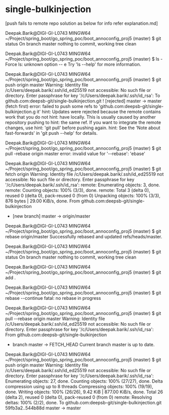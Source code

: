 # single-bulkinjection

[push fails to remote repo solution as below for info refer explanation.md]

Deepak.Barik@DIGI-GI-L0743 MINGW64 ~/Project/spring_boot/go_spring_poc/boot_annoconfig_proj5 (master)
$ git status
On branch master
nothing to commit, working tree clean

Deepak.Barik@DIGI-GI-L0743 MINGW64 ~/Project/spring_boot/go_spring_poc/boot_annoconfig_proj5 (master)
$ ls -Force
ls: unknown option -- e
Try 'ls --help' for more information.

Deepak.Barik@DIGI-GI-L0743 MINGW64 ~/Project/spring_boot/go_spring_poc/boot_annoconfig_proj5 (master)
$ git push origin master
Warning: Identity file /c/Users/deepak.barik/.ssh/id_ed25519 not accessible: No
such file or directory.
Enter passphrase for key '/c/Users/deepak.barik/.ssh/id_rsa':
To github.com:deepsb-git/single-bulkinjection.git
 ! [rejected]        master -> master (fetch first)
error: failed to push some refs to 'github.com:deepsb-git/single-bulkinjection.g
it'
hint: Updates were rejected because the remote contains work that you do not
hint: have locally. This is usually caused by another repository pushing to
hint: the same ref. If you want to integrate the remote changes, use
hint: 'git pull' before pushing again.
hint: See the 'Note about fast-forwards' in 'git push --help' for details.

Deepak.Barik@DIGI-GI-L0743 MINGW64 ~/Project/spring_boot/go_spring_poc/boot_annoconfig_proj5 (master)
$ git pull -rebase origin master
error: invalid value for '--rebase': 'ebase'

Deepak.Barik@DIGI-GI-L0743 MINGW64 ~/Project/spring_boot/go_spring_poc/boot_annoconfig_proj5 (master)
$ git fetch origin
Warning: Identity file /c/Users/deepak.barik/.ssh/id_ed25519 not accessible: No
such file or directory.
Enter passphrase for key '/c/Users/deepak.barik/.ssh/id_rsa':
remote: Enumerating objects: 3, done.
remote: Counting objects: 100% (3/3), done.
remote: Total 3 (delta 0), reused 0 (delta 0), pack-reused 0 (from 0)
Unpacking objects: 100% (3/3), 876 bytes | 29.00 KiB/s, done.
From github.com:deepsb-git/single-bulkinjection
 * [new branch]      master     -> origin/master

Deepak.Barik@DIGI-GI-L0743 MINGW64 ~/Project/spring_boot/go_spring_poc/boot_annoconfig_proj5 (master)
$ git rebase origin/master
Successfully rebased and updated refs/heads/master.

Deepak.Barik@DIGI-GI-L0743 MINGW64 ~/Project/spring_boot/go_spring_poc/boot_annoconfig_proj5 (master)
$ git status
On branch master
nothing to commit, working tree clean

Deepak.Barik@DIGI-GI-L0743 MINGW64 ~/Project/spring_boot/go_spring_poc/boot_annoconfig_proj5 (master)
$ git add .

Deepak.Barik@DIGI-GI-L0743 MINGW64 ~/Project/spring_boot/go_spring_poc/boot_annoconfig_proj5 (master)
$ git rebase --continue
fatal: no rebase in progress

Deepak.Barik@DIGI-GI-L0743 MINGW64 ~/Project/spring_boot/go_spring_poc/boot_annoconfig_proj5 (master)
$ git pull --rebase origin master
Warning: Identity file /c/Users/deepak.barik/.ssh/id_ed25519 not accessible: No
such file or directory.
Enter passphrase for key '/c/Users/deepak.barik/.ssh/id_rsa':
From github.com:deepsb-git/single-bulkinjection
 * branch            master     -> FETCH_HEAD
Current branch master is up to date.

Deepak.Barik@DIGI-GI-L0743 MINGW64 ~/Project/spring_boot/go_spring_poc/boot_annoconfig_proj5 (master)
$ git push origin master
Warning: Identity file /c/Users/deepak.barik/.ssh/id_ed25519 not accessible: No
such file or directory.
Enter passphrase for key '/c/Users/deepak.barik/.ssh/id_rsa':
Enumerating objects: 27, done.
Counting objects: 100% (27/27), done.
Delta compression using up to 8 threads
Compressing objects: 100% (19/19), done.
Writing objects: 100% (26/26), 9.42 KiB | 877.00 KiB/s, done.
Total 26 (delta 2), reused 0 (delta 0), pack-reused 0 (from 0)
remote: Resolving deltas: 100% (2/2), done.
To github.com:deepsb-git/single-bulkinjection.git
   59fb3a2..544b88d  master -> master
